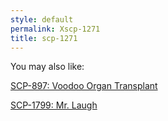 ```yaml
---
style: default
permalink: Xscp-1271
title: scp-1271
---
```

You may also like:

[SCP-897: Voodoo Organ Transplant](http://scp-wiki.net/scp-897)

[SCP-1799: Mr. Laugh](http://scp-wiki.net/scp-1799)
